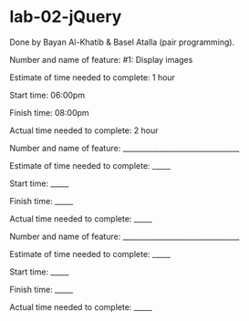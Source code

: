 # lab-02-jQuery

Done by Bayan Al-Khatib  & Basel Atalla (pair programming).


Number and name of feature: #1: Display images

Estimate of time needed to complete: 1 hour

Start time: 06:00pm

Finish time: 08:00pm

Actual time needed to complete: 2 hour


Number and name of feature: ________________________________

Estimate of time needed to complete: _____

Start time: _____

Finish time: _____

Actual time needed to complete: _____


Number and name of feature: ________________________________

Estimate of time needed to complete: _____

Start time: _____

Finish time: _____

Actual time needed to complete: _____


